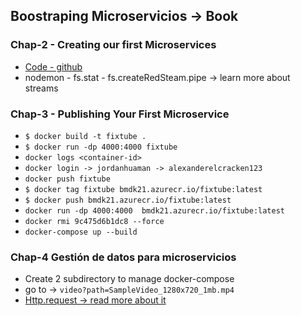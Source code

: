 ## Boostraping Microservicios -> Book
### Chap-2 - Creating our first Microservices
- [Code - github](https://github.com/bootstrapping-microservices/chapter-2.git)
- nodemon - fs.stat - fs.createRedSteam.pipe -> learn more about streams
### Chap-3 - Publishing Your First Microservice
- `$ docker build -t fixtube .`
- `$ docker run -dp 4000:4000 fixtube`
- `docker logs <container-id>`
- `docker login -> jordanhuaman -> alexanderelcracken123`
- `docker push fixtube`
- `$ docker tag fixtube bmdk21.azurecr.io/fixtube:latest`
- `$ docker push bmdk21.azurecr.io/fixtube:latest`
- `docker run -dp 4000:4000  bmdk21.azurecr.io/fixtube:latest`
- `docker rmi 9c475d6b1dc8 --force`
- `docker-compose up --build`
### Chap-4 Gestión de datos para microservicios
- Create 2 subdirectory to manage docker-compose
- go to -> `video?path=SampleVideo_1280x720_1mb.mp4`
- [Http.request -> read more about it](https://nodejs.org/docs/latest/api/http.html#httprequestoptions-callback)